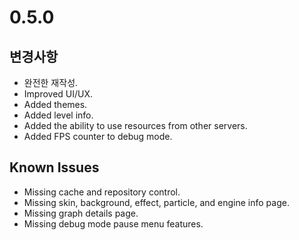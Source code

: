 # 0.5.0

## 변경사항

- 완전한 재작성.
- Improved UI/UX.
- Added themes.
- Added level info.
- Added the ability to use resources from other servers.
- Added FPS counter to debug mode.

## Known Issues

- Missing cache and repository control.
- Missing skin, background, effect, particle, and engine info page.
- Missing graph details page.
- Missing debug mode pause menu features.
